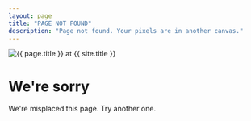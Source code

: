 ```yaml
---
layout: page
title: "PAGE NOT FOUND"
description: "Page not found. Your pixels are in another canvas."
---  
```

<img src="{{ site.url }}/images/hmfaysal-404.jpg" alt="{{ page.title }} at {{ site.title }}">

<div class="text-center">
	<h1>We're sorry</h1>
	<p>We're misplaced this page.  Try another one.</p>
</div>
